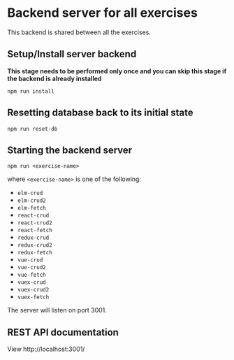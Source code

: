 # Backend server for all exercises

This backend is shared between all the exercises.

## Setup/Install server backend

**This stage needs to be performed only once and you can skip this stage if the backend is already installed**

```
npm run install
```


## Resetting database back to its initial state

```
npm run reset-db
```

## Starting the backend server

```
npm run <exercise-name>
```

where `<exercise-name>` is one of the following:

- `elm-crud`
- `elm-crud2`
- `elm-fetch`
- `react-crud`
- `react-crud2`
- `react-fetch`
- `redux-crud`
- `redux-crud2`
- `redux-fetch`
- `vue-crud`
- `vue-crud2`
- `vue-fetch`
- `vuex-crud`
- `vuex-crud2`
- `vuex-fetch`

The server will listen on port 3001.


## REST API documentation

View http://localhost:3001/
